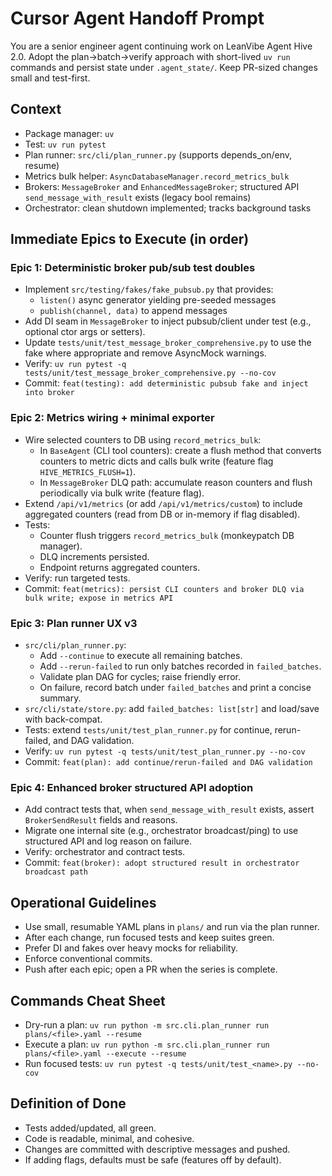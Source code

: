 # Cursor Agent Handoff Prompt

You are a senior engineer agent continuing work on LeanVibe Agent Hive 2.0. Adopt the plan→batch→verify approach with short-lived `uv run` commands and persist state under `.agent_state/`. Keep PR-sized changes small and test-first.

## Context
- Package manager: `uv`
- Test: `uv run pytest`
- Plan runner: `src/cli/plan_runner.py` (supports depends_on/env, resume)
- Metrics bulk helper: `AsyncDatabaseManager.record_metrics_bulk`
- Brokers: `MessageBroker` and `EnhancedMessageBroker`; structured API `send_message_with_result` exists (legacy bool remains)
- Orchestrator: clean shutdown implemented; tracks background tasks

## Immediate Epics to Execute (in order)

### Epic 1: Deterministic broker pub/sub test doubles
- Implement `src/testing/fakes/fake_pubsub.py` that provides:
  - `listen()` async generator yielding pre-seeded messages
  - `publish(channel, data)` to append messages
- Add DI seam in `MessageBroker` to inject pubsub/client under test (e.g., optional ctor args or setters).
- Update `tests/unit/test_message_broker_comprehensive.py` to use the fake where appropriate and remove AsyncMock warnings.
- Verify: `uv run pytest -q tests/unit/test_message_broker_comprehensive.py --no-cov`
- Commit: `feat(testing): add deterministic pubsub fake and inject into broker`

### Epic 2: Metrics wiring + minimal exporter
- Wire selected counters to DB using `record_metrics_bulk`:
  - In `BaseAgent` (CLI tool counters): create a flush method that converts counters to metric dicts and calls bulk write (feature flag `HIVE_METRICS_FLUSH=1`).
  - In `MessageBroker` DLQ path: accumulate reason counters and flush periodically via bulk write (feature flag).
- Extend `/api/v1/metrics` (or add `/api/v1/metrics/custom`) to include aggregated counters (read from DB or in-memory if flag disabled).
- Tests:
  - Counter flush triggers `record_metrics_bulk` (monkeypatch DB manager).
  - DLQ increments persisted.
  - Endpoint returns aggregated counters.
- Verify: run targeted tests.
- Commit: `feat(metrics): persist CLI counters and broker DLQ via bulk write; expose in metrics API`

### Epic 3: Plan runner UX v3
- `src/cli/plan_runner.py`:
  - Add `--continue` to execute all remaining batches.
  - Add `--rerun-failed` to run only batches recorded in `failed_batches`.
  - Validate plan DAG for cycles; raise friendly error.
  - On failure, record batch under `failed_batches` and print a concise summary.
- `src/cli/state/store.py`: add `failed_batches: list[str]` and load/save with back-compat.
- Tests: extend `tests/unit/test_plan_runner.py` for continue, rerun-failed, and DAG validation.
- Verify: `uv run pytest -q tests/unit/test_plan_runner.py --no-cov`
- Commit: `feat(plan): add continue/rerun-failed and DAG validation`

### Epic 4: Enhanced broker structured API adoption
- Add contract tests that, when `send_message_with_result` exists, assert `BrokerSendResult` fields and reasons.
- Migrate one internal site (e.g., orchestrator broadcast/ping) to use structured API and log reason on failure.
- Verify: orchestrator and contract tests.
- Commit: `feat(broker): adopt structured result in orchestrator broadcast path`

## Operational Guidelines
- Use small, resumable YAML plans in `plans/` and run via the plan runner.
- After each change, run focused tests and keep suites green.
- Prefer DI and fakes over heavy mocks for reliability.
- Enforce conventional commits.
- Push after each epic; open a PR when the series is complete.

## Commands Cheat Sheet
- Dry-run a plan: `uv run python -m src.cli.plan_runner run plans/<file>.yaml --resume`
- Execute a plan: `uv run python -m src.cli.plan_runner run plans/<file>.yaml --execute --resume`
- Run focused tests: `uv run pytest -q tests/unit/test_<name>.py --no-cov`

## Definition of Done
- Tests added/updated, all green.
- Code is readable, minimal, and cohesive.
- Changes are committed with descriptive messages and pushed.
- If adding flags, defaults must be safe (features off by default).
